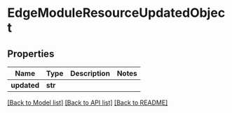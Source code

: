 # EdgeModuleResourceUpdatedObject

## Properties
Name | Type | Description | Notes
------------ | ------------- | ------------- | -------------
**updated** | **str** |  | 

[[Back to Model list]](../README.md#documentation-for-models) [[Back to API list]](../README.md#documentation-for-api-endpoints) [[Back to README]](../README.md)


